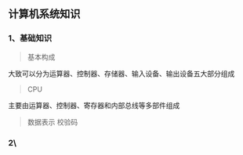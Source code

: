 ## 计算机系统知识

### 1、基础知识
> 基本构成

大致可以分为运算器、控制器、存储器、输入设备、输出设备五大部分组成
> CPU

主要由运算器、控制器、寄存器和内部总线等多部件组成
> 数据表示
> 校验码

### 2\